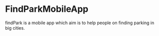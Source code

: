 # FindParkMobileApp
findPark is a mobile app which aim is to help people on finding parking in big cities.
